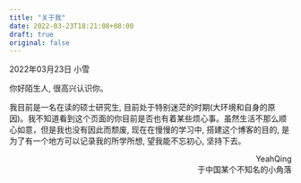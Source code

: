 ```yaml
---
title: "关于我"
date: 2022-03-23T18:21:08+08:00
draft: true
original: false
---
```


2022年03月23日 小雪

你好陌生人, 很高兴认识你。

我目前是一名在读的硕士研究生, 目前处于特别迷茫的时期(大环境和自身的原因)。我不知道看到这个页面的你目前是否也有着某些烦心事。虽然生活不那么顺心如意，但是我也没有因此而颓废, 现在在慢慢的学习中, 搭建这个博客的目的, 是为了有一个地方可以记录我的所学所想, 望我能不忘初心, 坚持下去。

<div style='text-align:right'>YeahQing</div>
<div style='text-align:right'>于中国某个不知名的小角落</div>